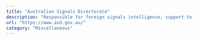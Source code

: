 ```yaml
---
title: "Australian Signals Directorate"
description: "Responsible for foreign signals intelligence, support to military operations, cyber warfare, and information security."
url: "https://www.asd.gov.au/"
category: "Miscellaneous"
---
```

